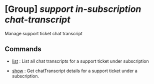 # [Group] _support in-subscription chat-transcript_

Manage support ticket chat transcript

## Commands

- [list](/Commands/support/in-subscription/chat-transcript/_list.md)
: List all chat transcripts for a support ticket under subscription

- [show](/Commands/support/in-subscription/chat-transcript/_show.md)
: Get chatTranscript details for a support ticket under a subscription.
